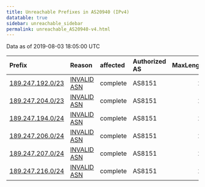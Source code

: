 ```yaml
---
title: Unreachable Prefixes in AS20940 (IPv4)
datatable: true
sidebar: unreachable_sidebar
permalink: unreachable_AS20940-v4.html
---
```


Data as of 2019-08-03 18:05:00 UTC


<div class="datatable-begin"></div>

| Prefix                                                     | Reason                                                                                                  | affected   | Authorized AS   |   MaxLength | Anchor                                         |   unreachable /24s |
|:-----------------------------------------------------------|:--------------------------------------------------------------------------------------------------------|:-----------|:----------------|------------:|:-----------------------------------------------|-------------------:|
| [189.247.192.0/23](https://stat.ripe.net/189.247.192.0/23) | [INVALID ASN](https://rpki-validator.ripe.net/announcement-preview?asn=AS20940&prefix=189.247.192.0/23) | complete   | AS8151          |          24 | [LACNIC](unreachable_LACNIC_RPKI_Root-v4.html) |                  2 |
| [189.247.204.0/23](https://stat.ripe.net/189.247.204.0/23) | [INVALID ASN](https://rpki-validator.ripe.net/announcement-preview?asn=AS20940&prefix=189.247.204.0/23) | complete   | AS8151          |          24 | [LACNIC](unreachable_LACNIC_RPKI_Root-v4.html) |                  2 |
| [189.247.194.0/24](https://stat.ripe.net/189.247.194.0/24) | [INVALID ASN](https://rpki-validator.ripe.net/announcement-preview?asn=AS20940&prefix=189.247.194.0/24) | complete   | AS8151          |          24 | [LACNIC](unreachable_LACNIC_RPKI_Root-v4.html) |                  1 |
| [189.247.206.0/24](https://stat.ripe.net/189.247.206.0/24) | [INVALID ASN](https://rpki-validator.ripe.net/announcement-preview?asn=AS20940&prefix=189.247.206.0/24) | complete   | AS8151          |          24 | [LACNIC](unreachable_LACNIC_RPKI_Root-v4.html) |                  1 |
| [189.247.207.0/24](https://stat.ripe.net/189.247.207.0/24) | [INVALID ASN](https://rpki-validator.ripe.net/announcement-preview?asn=AS20940&prefix=189.247.207.0/24) | complete   | AS8151          |          24 | [LACNIC](unreachable_LACNIC_RPKI_Root-v4.html) |                  1 |
| [189.247.216.0/24](https://stat.ripe.net/189.247.216.0/24) | [INVALID ASN](https://rpki-validator.ripe.net/announcement-preview?asn=AS20940&prefix=189.247.216.0/24) | complete   | AS8151          |          24 | [LACNIC](unreachable_LACNIC_RPKI_Root-v4.html) |                  1 |

<div class="datatable-end"></div>